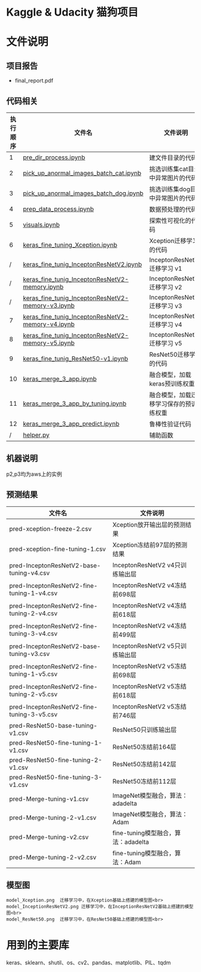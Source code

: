 # Kaggle & Udacity 猫狗项目

# 文件说明
 ## 项目报告 
 - final_report.pdf
 ## 代码相关
| 执行顺序|  文件名 | 文件说明 | 机器 | 大概执行时间 |
| --- | --- | --- | --- | --- | 
| 1 | [pre_dir_process.ipynb](https://github.com/wanggk114/dogs-and-cats/blob/master/pre_dir_process.ipynb) |	建文件目录的代码 | p2 | 2min |
| 2 | [pick_up_anormal_images_batch_cat.ipynb](https://github.com/wanggk114/dogs-and-cats/blob/master/pick_up_anormal_images_batch_cat.ipynb) |	挑选训练集cat目录中异常图片的代码 | p2 | 15min |
| 3 | [pick_up_anormal_images_batch_dog.ipynb](https://github.com/wanggk114/dogs-and-cats/blob/master/pick_up_anormal_images_batch_dog.ipynb) |	挑选训练集dog目录中异常图片的代码 | p2 | 15min |
| 4 | [prep_data_process.ipynb](https://github.com/wanggk114/dogs-and-cats/blob/master/prep_data_process.ipynb) |	数据预处理的代码 | p2 | 1min |
| 5 | [visuals.ipynb](https://github.com/wanggk114/dogs-and-cats/blob/master/visuals.ipynb) |	探索性可视化的代码  | p2 | 5min |
| 6 | [keras_fine_tuning_Xception.ipynb](https://github.com/wanggk114/dogs-and-cats/blob/master/keras_fine_tuning_Xception.ipynb) |	Xception迁移学习的代码   | p2 | 130min |
| / | [keras_fine_tunig_InceptonResNetV2.ipynb](https://github.com/wanggk114/dogs-and-cats/blob/master/keras_fine_tunig_InceptonResNetV2.ipynb) |	InceptonResNetV2迁移学习 v1   | / | / |
| / | [keras_fine_tunig_InceptonResNetV2-memory.ipynb](https://github.com/wanggk114/dogs-and-cats/blob/master/keras_fine_tunig_InceptonResNetV2-memory.ipynb) |	InceptonResNetV2迁移学习 v2   | / | / |
| / | [keras_fine_tunig_InceptonResNetV2-memory-v3.ipynb](https://github.com/wanggk114/dogs-and-cats/blob/master/keras_fine_tunig_InceptonResNetV2-memory-v3.ipynb) |	InceptonResNetV2迁移学习 v3   | / | / |
| 7 | [keras_fine_tunig_InceptonResNetV2-memory-v4.ipynb](https://github.com/wanggk114/dogs-and-cats/blob/master/keras_fine_tunig_InceptonResNetV2-memory-v4.ipynb) |	InceptonResNetV2迁移学习 v4   | p3 | 90min |
| 8 | [keras_fine_tunig_InceptonResNetV2-memory-v5.ipynb](https://github.com/wanggk114/dogs-and-cats/blob/master/keras_fine_tunig_InceptonResNetV2-memory-v5.ipynb) |	InceptonResNetV2迁移学习 v5   | p3 | 90min |
| 9 | [keras_fine_tunig_ResNet50-v1.ipynb](https://github.com/wanggk114/dogs-and-cats/blob/master/keras_fine_tunig_ResNet50-v1.ipynb) |	ResNet50迁移学习的代码   | p3 | 40min |
| 10 | [keras_merge_3_app.ipynb](https://github.com/wanggk114/dogs-and-cats/blob/master/keras_merge_3_app.ipynb) |	融合模型，加载keras预训练权重   | p2 | 40min |
| 11 | [keras_merge_3_app_by_tuning.ipynb](https://github.com/wanggk114/dogs-and-cats/blob/master/keras_merge_3_app_by_tuning.ipynb) |	融合模型，加载迁移学习保存的预训练权重   | p2 | 40min |
| 12 | [keras_merge_3_app_predict.ipynb](https://github.com/wanggk114/dogs-and-cats/blob/master/keras_merge_3_app_predict.ipynb) |	鲁棒性验证代码   | p2 | 5min |
| / | [helper.py](https://github.com/wanggk114/dogs-and-cats/blob/master/helper.py) | 辅助函数  |  | / |
 

## 机器说明
p2,p3均为aws上的实例

## 预测结果	
|  文件名 | 文件说明 | 
| --- | --- |
| pred-xception-freeze-2.csv | 	Xception放开输出层的预测结果 | 
| pred-xception-fine-tuning-1.csv | 	Xception冻结前97层的预测结果 | 
| pred-InceptonResNetV2-base-tuning-v4.csv | 	InceptonResNetV2 v4只训练输出层 | 
| pred-InceptonResNetV2-fine-tuning-1-v4.csv | 	InceptonResNetV2 v4冻结前698层 | 
| pred-InceptonResNetV2-fine-tuning-2-v4.csv | 	InceptonResNetV2 v4冻结前618层 | 
| pred-InceptonResNetV2-fine-tuning-3-v4.csv | 	InceptonResNetV2 v4冻结前499层 | 
| pred-InceptonResNetV2-base-tuning-v3.csv | 	InceptonResNetV2 v5只训练输出层 | 
| pred-InceptonResNetV2-fine-tuning-1-v5.csv | 	InceptonResNetV2 v5冻结前698层 | 
| pred-InceptonResNetV2-fine-tuning-2-v5.csv | 	InceptonResNetV2 v5冻结前618层 | 
| pred-InceptonResNetV2-fine-tuning-3-v5.csv | 	InceptonResNetV2 v5冻结前746层 | 
| pred-ResNet50-base-tuning-v1.csv | 	ResNet50只训练输出层 | 
| pred-ResNet50-fine-tuning-1-v1.csv | 	ResNet50冻结前164层 | 
| pred-ResNet50-fine-tuning-2-v1.csv | 	ResNet50冻结前142层 | 
| pred-ResNet50-fine-tuning-3-v1.csv | 	ResNet50冻结前112层 | 
| pred-Merge-tuning-v1.csv | 	ImageNet模型融合，算法：adadelta | 
| pred-Merge-tuning-2-v1.csv | 	ImageNet模型融合，算法：Adam | 
| pred-Merge-tuning-v2.csv | 	fine-tuning模型融合，算法：adadelta | 
| pred-Merge-tuning-2-v2.csv | 	fine-tuning模型融合，算法：Adam |   

 ## 模型图	
    model_Xception.png	迁移学习中，在Xception基础上搭建的模型图<br>            
    model_InceptionResNetV2.png	迁移学习中，在InceptionResNetV2基础上搭建的模型图<br>   
    model_ResNet50.png	迁移学习中，在ResNet50基础上搭建的模型图<br>    
    
 # 用到的主要库
 keras、sklearn、shutil、os、cv2、pandas、matplotlib、PIL、tqdm  
 
